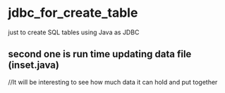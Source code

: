 # jdbc_for_create_table
just to create SQL tables using Java as JDBC


## second one is run time updating data file (inset.java)
//It will be interesting to see how much data it can hold and put together
